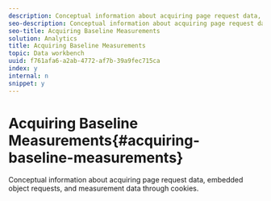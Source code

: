 ```yaml
---
description: Conceptual information about acquiring page request data, embedded object requests, and measurement data through cookies.
seo-description: Conceptual information about acquiring page request data, embedded object requests, and measurement data through cookies.
seo-title: Acquiring Baseline Measurements
solution: Analytics
title: Acquiring Baseline Measurements
topic: Data workbench
uuid: f761afa6-a2ab-4772-af7b-39a9fec715ca
index: y
internal: n
snippet: y
---
```


# Acquiring Baseline Measurements{#acquiring-baseline-measurements}

Conceptual information about acquiring page request data, embedded object requests, and measurement data through cookies.

